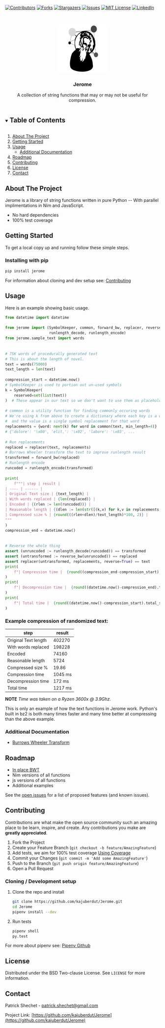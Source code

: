 <!--
*** Thanks for checking out the Best-README-Template. If you have a suggestion
*** that would make this better, please fork the repo and create a pull request
*** or simply open an issue with the tag "enhancement".
*** Thanks again! Now go create something AMAZING! :D
***
***
***
*** To avoid retyping too much info. Do a search and replace for the following:
*** kajuberdut, Jerome, twitter_handle, patrick.shechet@gmail.com, Jerome, String functions in pure Python
-->



<!-- PROJECT SHIELDS -->
<!--
*** I'm using markdown "reference style" links for readability.
*** Reference links are enclosed in brackets [ ] instead of parentheses ( ).
*** See the bottom of this document for the declaration of the reference variables
*** for contributors-url, forks-url, etc. This is an optional, concise syntax you may use.
*** https://www.markdownguide.org/basic-syntax/#reference-style-links
-->
[![Contributors][contributors-shield]][contributors-url]
[![Forks][forks-shield]][forks-url]
[![Stargazers][stars-shield]][stars-url]
[![Issues][issues-shield]][issues-url]
[![MIT License][license-shield]][license-url]
[![LinkedIn][linkedin-shield]][linkedin-url]



<!-- PROJECT LOGO -->
<br />
<p align="center">
  <a href="https://github.com/kajuberdut/Jerome">
    <img src="https://raw.githubusercontent.com/kajuberdut/jerome/main/images/Logo.svg" alt="Logo" width="160" height="160">
  </a>

  <h3 align="center">Jerome</h3>

  <p align="center">
    A collection of string functions that may or may not be useful for compression.
  </p>
</p>



<!-- TABLE OF CONTENTS -->
<details open="open">
  <summary><h2 style="display: inline-block">Table of Contents</h2></summary>
  <ol>
    <li>
      <a href="#about-the-project">About The Project</a>
    </li>
    <li>
      <a href="#getting-started">Getting Started</a>
    </li>
    <li><a href="#usage">Usage</a>
      <ul>
        <li><a href="#additional-documentation">Additional Documentation</a></li>
      </ul>
    </li>
    <li><a href="#roadmap">Roadmap</a></li>
    <li><a href="#contributing">Contributing</a></li>
    <li><a href="#license">License</a></li>
    <li><a href="#contact">Contact</a></li>
  </ol>
</details>



<!-- ABOUT THE PROJECT -->
## About The Project

Jerome is a library of string functions written in pure Python -- With parallel implimentations in Nim and JavaScript.

* No hard dependencies
* 100% test coverage


<!-- GETTING STARTED -->
## Getting Started

To get a local copy up and running follow these simple steps.

### Installing with pip

  ```sh
  pip install jerome
  ```

For information about cloning and dev setup see: [Contributing](#Contributing)


<!-- USAGE EXAMPLES -->
## Usage
Here is an example showing basic usage.

```python
from datetime import datetime

from jerome import (SymbolKeeper, common, forward_bw, replacer, reverse_bw,
                    runlength_decode, runlength_encode)
from jerome.sample_text import words


# 75K words of procedurally generated text
# This is about the length of novel.
text = words(75000)
text_length = len(text)

compression_start = datetime.now()
# SymbolKeeper is used to portion out un-used symbols
k = SymbolKeeper(
    reserved=set(list(text))
)  # These appear in our text so we don't want to use them as placeholders

# common is a utility function for finding commonly occuring words
# We're using k from above to create a dictionary where each key is a word
#  and the value is a single symbol replacement for that word
replacements = {word: next(k) for word in common(text, min_length=4)}
# {'dolore': '\x00', 'elit,': '\x02', 'labore': '\x03', ...

# Run replacements
replaced = replacer(text, replacements)
# Burrows Wheeler transform the text to improve runlength result
transformed = forward_bw(replaced)
# Runlength encode
runcoded = runlength_encode(transformed)

print(
    f"""| step | result |
| ---- | ------ |
| Original Text size | {text_length} |
| With words replaced | {len(replaced)} |
| Encoded | {(rlen := len(runcoded))} |
| Reasonable length | {(dlen := len(str([(k,v) for k,v in replacements.items()])))} |
| Compressed size % | {round(((rlen+dlen)/text_length)*100, 2)} |
"""
)
compression_end = datetime.now()


# Reverse the whole thing
assert (unruncoded := runlength_decode(runcoded)) == transformed
assert (untransformed := reverse_bw(unruncoded)) == replaced
assert replacer(untransformed, replacements, reverse=True) == text
print(
    f"| Compression time |  {round((compression_end-compression_start).total_seconds() * 1000.0)} ms |"
)
print(
    f"| Decompression time |  {round((datetime.now()-compression_end).total_seconds() * 1000.0)} ms |"
)
print(
    f"| Total time |  {round((datetime.now()-compression_start).total_seconds() * 1000.0)} ms |"
)

```

### Example compression of randomized text:

| step | result |
| ---- | ------ |
| Original Text length | 402270 |
| With words replaced | 198228 |
| Encoded | 74160 |
| Reasonable length | 5724 |
| Compressed size % | 19.86 |
| Compression time |  1045 ms |
| Decompression time |  172 ms |
| Total time |  1217 ms |  
  
**NOTE** *Time was taken on a Ryzen 3600x @ 3.9Ghz.*

This is only an example of how the text functions in Jerome work.
Python's built in bz2 is both many times faster and many time better at compressing than the above example.

### Additional Documentation
* [Burrows Wheeler Transform ](https://github.com/kajuberdut/Jerome/blob/main/jerome/bw/burrowswheeler.md)


<!-- ROADMAP -->
## Roadmap

* [In place BWT](https://www.sciencedirect.com/science/article/pii/S1570866715000052)
* Nim versions of all functions
* js versions of all functions
* Additional examples

See the [open issues](https://github.com/kajuberdut/Jerome/issues) for a list of proposed features (and known issues).



<!-- CONTRIBUTING -->
## Contributing

Contributions are what make the open source community such an amazing place to be learn, inspire, and create. Any contributions you make are **greatly appreciated**.

1. Fork the Project
2. Create your Feature Branch (`git checkout -b feature/AmazingFeature`)
3. Add tests, we aim for 100% test coverage [Using Coverage](https://coverage.readthedocs.io/en/coverage-5.3.1/#using-coverage-py)
4. Commit your Changes (`git commit -m 'Add some AmazingFeature'`)
5. Push to the Branch (`git push origin feature/AmazingFeature`)
6. Open a Pull Request

### Cloning / Development setup
1. Clone the repo and install
    ```sh
    git clone https://github.com/kajuberdut/Jerome.git
    cd Jerome
    pipenv install --dev
    ```
2. Run tests
    ```sh
    pipenv shell
    py.test
    ```
  For more about pipenv see: [Pipenv Github](https://github.com/pypa/pipenv)



<!-- LICENSE -->
## License

Distributed under the BSD Two-clause License. See `LICENSE` for more information.



<!-- CONTACT -->
## Contact

Patrick Shechet - patrick.shechet@gmail.com

Project Link: [https://github.com/kajuberdut/Jerome](https://github.com/kajuberdut/Jerome)




<!-- MARKDOWN LINKS & IMAGES -->
<!-- https://www.markdownguide.org/basic-syntax/#reference-style-links -->
[contributors-shield]: https://img.shields.io/github/contributors/kajuberdut/Jerome.svg?style=for-the-badge
[contributors-url]: https://github.com/kajuberdut/Jerome/graphs/contributors
[forks-shield]: https://img.shields.io/github/forks/kajuberdut/Jerome.svg?style=for-the-badge
[forks-url]: https://github.com/kajuberdut/Jerome/network/members
[stars-shield]: https://img.shields.io/github/stars/kajuberdut/Jerome.svg?style=for-the-badge
[stars-url]: https://github.com/kajuberdut/Jerome/stargazers
[issues-shield]: https://img.shields.io/github/issues/kajuberdut/Jerome.svg?style=for-the-badge
[issues-url]: https://github.com/kajuberdut/Jerome/issues
[license-shield]: https://img.shields.io/badge/License-BSD%202--Clause-orange.svg?style=for-the-badge
[license-url]: https://github.com/kajuberdut/Jerome/blob/main/LICENSE
[linkedin-shield]: https://img.shields.io/badge/-LinkedIn-black.svg?style=for-the-badge&logo=linkedin&colorB=555
[linkedin-url]: https://www.linkedin.com/in/patrick-shechet